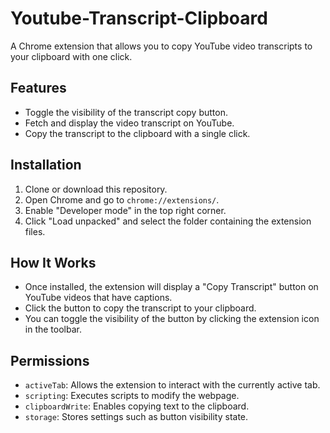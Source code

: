 # Youtube-Transcript-Clipboard
A Chrome extension that allows you to copy YouTube video transcripts to your clipboard with one click.

## Features
- Toggle the visibility of the transcript copy button.
- Fetch and display the video transcript on YouTube.
- Copy the transcript to the clipboard with a single click.

## Installation
1. Clone or download this repository.
2. Open Chrome and go to `chrome://extensions/`.
3. Enable "Developer mode" in the top right corner.
4. Click "Load unpacked" and select the folder containing the extension files.

## How It Works
- Once installed, the extension will display a "Copy Transcript" button on YouTube videos that have captions.
- Click the button to copy the transcript to your clipboard.
- You can toggle the visibility of the button by clicking the extension icon in the toolbar.

## Permissions
- `activeTab`: Allows the extension to interact with the currently active tab.
- `scripting`: Executes scripts to modify the webpage.
- `clipboardWrite`: Enables copying text to the clipboard.
- `storage`: Stores settings such as button visibility state.
